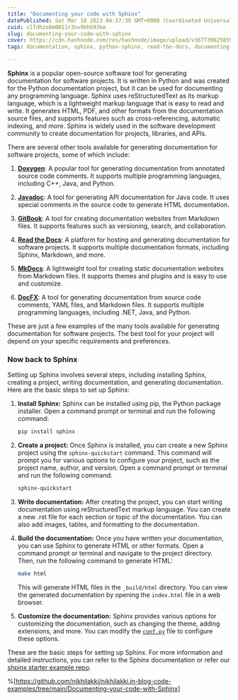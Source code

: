 ```yaml
---
title: "Documenting your code with Sphinx"
datePublished: Sat Mar 18 2023 04:57:39 GMT+0000 (Coordinated Universal Time)
cuid: clfdhzo8m0011r3nv9bhb93km
slug: documenting-your-code-with-sphinx
cover: https://cdn.hashnode.com/res/hashnode/image/upload/v1677306258597/0d719edf-eb5e-4da2-a0ba-27355e590ad3.png
tags: documentation, sphinx, python-sphinx, read-the-docs, documenting-code

---
```


**Sphinx** is a popular open-source software tool for generating documentation for software projects. It is written in Python and was created for the Python documentation project, but it can be used for documenting any programming language. Sphinx uses reStructuredText as its markup language, which is a lightweight markup language that is easy to read and write. It generates HTML, PDF, and other formats from the documentation source files, and supports features such as cross-referencing, automatic indexing, and more. Sphinx is widely used in the software development community to create documentation for projects, libraries, and APIs.

There are several other tools available for generating documentation for software projects, some of which include:

1. [**Doxygen**](https://www.doxygen.nl/): A popular tool for generating documentation from annotated source code comments. It supports multiple programming languages, including C++, Java, and Python.
    
2. [**Javadoc**](https://docs.oracle.com/javase/8/docs/technotes/tools/windows/javadoc.html): A tool for generating API documentation for Java code. It uses special comments in the source code to generate HTML documentation.
    
3. [**GitBook**](https://www.gitbook.com/): A tool for creating documentation websites from Markdown files. It supports features such as versioning, search, and collaboration.
    
4. [**Read the Docs**](https://readthedocs.org/): A platform for hosting and generating documentation for software projects. It supports multiple documentation formats, including Sphinx, Markdown, and more.
    
5. [**MkDocs**](https://www.mkdocs.org/): A lightweight tool for creating static documentation websites from Markdown files. It supports themes and plugins and is easy to use and customize.
    
6. [**DocFX**](https://dotnet.github.io/docfx/): A tool for generating documentation from source code comments, YAML files, and Markdown files. It supports multiple programming languages, including .NET, Java, and Python.
    

These are just a few examples of the many tools available for generating documentation for software projects. The best tool for your project will depend on your specific requirements and preferences.

### Now back to Sphinx

Setting up Sphinx involves several steps, including installing Sphinx, creating a project, writing documentation, and generating documentation. Here are the basic steps to set up Sphinx:

1. **Install Sphinx:** Sphinx can be installed using pip, the Python package installer. Open a command prompt or terminal and run the following command:
    
    ```bash
    pip install sphinx
    ```
    
2. **Create a project:** Once Sphinx is installed, you can create a new Sphinx project using the `sphinx-quickstart` command. This command will prompt you for various options to configure your project, such as the project name, author, and version. Open a command prompt or terminal and run the following command:
    
    ```bash
    sphinx-quickstart
    ```
    
3. **Write documentation:** After creating the project, you can start writing documentation using reStructuredText markup language. You can create a new .rst file for each section or topic of the documentation. You can also add images, tables, and formatting to the documentation.
    
4. **Build the documentation:** Once you have written your documentation, you can use Sphinx to generate HTML or other formats. Open a command prompt or terminal and navigate to the project directory. Then, run the following command to generate HTML:
    
    ```bash
    make html
    ```
    
    This will generate HTML files in the `_build/html` directory. You can view the generated documentation by opening the `index.html` file in a web browser.
    
5. **Customize the documentation:** Sphinx provides various options for customizing the documentation, such as changing the theme, adding extensions, and more. You can modify the [`conf.py`](http://conf.py) file to configure these options.
    

These are the basic steps for setting up Sphinx. For more information and detailed instructions, you can refer to the Sphinx documentation or refer our [shpinx starter example repo](https://github.com/nikhilakki/nikhilakki.in-blog-code-examples/tree/main/Documenting-your-code-with-Sphinx).

%[https://github.com/nikhilakki/nikhilakki.in-blog-code-examples/tree/main/Documenting-your-code-with-Sphinx]